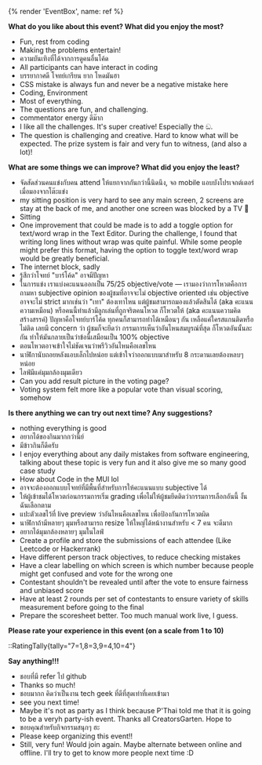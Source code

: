 {% render 'EventBox', name: ref %}

**What do you like about this event? What did you enjoy the most?**

- Fun, rest from coding
- Making the problems entertain!
- ความบันเทิงที่ได้จากการดูคนอื่นโค้ด
- All participants can have interact in coding
- บรรยากาศดี โจทย์เกรียน ยาก โหดมันฮา
- CSS mistake is always fun and never be a negative mistake here
- Coding, Environment
- Most of everything.
- The questions are fun, and challenging.
- commentator energy ดีม๊าก
- I like all the challenges. It's super creative! Especially the ඞ.
- The question is challenging and creative. Hard to know what will be expected. The prize system is fair and very fun to witness, (and also a lot)!

**What are some things we can improve? What did you enjoy the least?**

- จัดสัดส่วนคนแข่งกับคน attend ให้แยกจากกันกว่านี้นิดนึง, จอ mobile แอบบังโปรเจกต์เตอร์เมื่อมองจากโต๊ะแข่ง
- my sitting position is very hard to see any main screen, 2 screens are stay at the back of me, and another one screen was blocked by a TV 🥲
- Sitting
- One improvement that could be made is to add a toggle option for text/word wrap in the Text Editor. During the challenge, I found that writing long lines without wrap was quite painful. While some people might prefer this format, having the option to toggle text/word wrap would be greatly beneficial.
- The internet block, sadly
- รู้สึกว่าโจทย์ "บาร์โค้ด" อาจมีปัญหา
- ในการแข่ง เราแบ่งคะแนนออกเป็น 75/25 objective/vote — เรามองว่าการโหวตคือการถามหา subjective opinion ของผู้ชมที่อาจจะไม่ objective oriented เช่น objective อาจจะไม่ strict มากเช่นว่า "เทา" ต้องเทาไหน แต่ผู้ชมสามารถมองแล้วตัดสินได้ (aka คะแนนความเหมือน) หรือคนนี้ทำแล้วมีลูกเล่นที่ถูกจริตคนโหวต ก็โหวตให้ (aka คะแนนความคิดสร้างสรรค์) ปัญหาคือโจทย์บาร์โค้ด ทุกคนก็สามารถทำได้เหมือนๆ กัน เหลือแค่ใครสแกนติดหรือไม่ติด เลยมี concern ว่า ผู้ชมก็จะยึดว่า กรรมการเห็นว่าอันไหนสมบูรณ์ที่สุด ก็โหวตอันนั้นละกัน ทำให้มันกลายเป็นว่าข้อนี้เสมือนเป็น 100% objective
- ตอนโหวตอาจเข้าใจไม่ชัดเจนว่าพรีวิวอันไหนคือเลขไหน
- นาฬิกานับถอยหลังแอบเล็กไปหน่อย แต่เข้าใจว่าออกแบบมาสำหรับ 8 กระดานเลยต้องหลบๆ หน่อย
- ไลฟ์มีแค่มุมกล้องมุมเดียว
- Can you add result picture in the voting page?
- Voting system felt more like a popular vote than visual scoring, somehow

**Is there anything we can try out next time? Any suggestions?**

- nothing everything is good
- อยากได้ของกินมากกว่านี้ย์
- มีข้าวกินก็ดีครับ
- I enjoy everything about any daily mistakes from software engineering, talking about these topic is very fun and it also give me so many good case study
- How about Code in the MUI lol
- อาจจะต้องออกแบบโจทย์ที่มีพื้นที่สำหรับการให้คะแนนแบบ subjective ได้
- ให้ผู้เข้าชมได้โหวตก่อนกรรมการเริ่ม grading เพื่อไม่ให้ผู้ชมยึดติดว่ากรรมการเลือกอันนี้ งั้นฉันเลือกตาม
- แปะตัวเลขไว้ที่ live preview ว่าอันไหนคือเลขไหน เพื่อป้องกันการโหวตผิด
- นาฬิกาถ้ามีหลายๆ มุมหรือสามารถ resize ให้ใหญ่ได้หน้างานสำหรับ < 7 คน จะดีมาก
- อยากได้มุมกล้องหลายๆ มุมในไลฟ์
- Create a profile and store the submissions of each attendee (Like Leetcode or Hackerrank)
- Have different person track objectives, to reduce checking mistakes
- Have a clear labelling on which screen is which number because people might get confused and vote for the wrong one
- Contestant shouldn't be revealed until after the vote to ensure fairness and unbiased score
- Have at least 2 rounds per set of contestants to ensure variety of skills measurement before going to the final
- Prepare the scoresheet better. Too much manual work live, I guess.

**Please rate your experience in this event (on a scale from 1 to 10)**

::RatingTally{tally="7=1,8=3,9=4,10=4"}

**Say anything!!!**

- ชอบที่มี refer ไป github
- Thanks so much!
- ชอบมากก คิดว่าเป็นงาน tech geek ที่ดีที่สุดเท่าที่เคยเข้ามา
- see you next time!
- Maybe it's not as party as I think because P'Thai told me that it is going to be a veryh party-ish event. Thanks all CreatorsGarten. Hope to
- ขอบคุณสำหรับกิจกรรมสนุกๆ ฮะ
- Please keep organizing this event!!
- Still, very fun! Would join again. Maybe alternate between online and offline. I'll try to get to know more people next time :D
